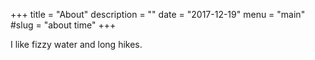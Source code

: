 +++
title = "About"
description = ""
date = "2017-12-19"
menu = "main"
#slug = "about time"
+++

I like fizzy water and long hikes.

